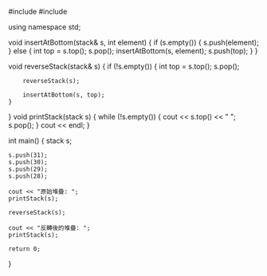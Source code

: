 #include <iostream>
#include <stack>

using namespace std;

void insertAtBottom(stack<int>& s, int element) {
    if (s.empty()) {
        s.push(element);
    } else {
        int top = s.top();
        s.pop();
        insertAtBottom(s, element);
        s.push(top);
    }
}

void reverseStack(stack<int>& s) {
    if (!s.empty()) {
        int top = s.top();
        s.pop();
        
        reverseStack(s);
        
        insertAtBottom(s, top);
    }
}
void printStack(stack<int> s) {
    while (!s.empty()) {
        cout << s.top() << " ";
        s.pop();
    }
    cout << endl;
}

int main() {
    stack<int> s;
    
    s.push(31);
    s.push(30);
    s.push(29);
    s.push(28);
    
    cout << "原始堆疊: ";
    printStack(s);
    
    reverseStack(s);
    
    cout << "反轉後的堆疊: ";
    printStack(s);
    
    return 0;
}
